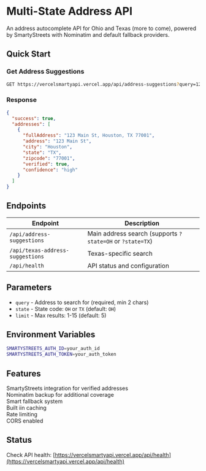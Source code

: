 # Multi-State Address API

An address autocomplete API for Ohio and Texas (more to come), powered by SmartyStreets with Nominatim and default fallback providers.

## Quick Start

### Get Address Suggestions
```bash
GET https://vercelsmartyapi.vercel.app/api/address-suggestions?query=123%20Main&state=TX
```

### Response
```json
{
  "success": true,
  "addresses": [
    {
      "fullAddress": "123 Main St, Houston, TX 77001",
      "address": "123 Main St",
      "city": "Houston",
      "state": "TX",
      "zipcode": "77001",
      "verified": true,
      "confidence": "high"
    }
  ]
}
```

## Endpoints

| Endpoint | Description |
|----------|-------------|
| `/api/address-suggestions` | Main address search (supports `?state=OH` or `?state=TX`) |
| `/api/texas-address-suggestions` | Texas-specific search |
| `/api/health` | API status and configuration |

## Parameters

- `query` - Address to search for (required, min 2 chars)
- `state` - State code: `OH` or `TX` (default: `OH`)
- `limit` - Max results: 1-15 (default: 5)

## Environment Variables

```bash
SMARTYSTREETS_AUTH_ID=your_auth_id
SMARTYSTREETS_AUTH_TOKEN=your_auth_token
```

## Features

SmartyStreets integration for verified addresses  
Nominatim backup for additional coverage  
Smart fallback system  
Built iin caching  
Rate limiting  
CORS enabled  

## Status

Check API health: [https://vercelsmartyapi.vercel.app/api/health](https://vercelsmartyapi.vercel.app/api/health)
